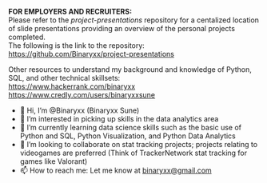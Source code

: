 **FOR EMPLOYERS AND RECRUITERS:**  
Please refer to the *project-presentations* repository for a centalized location of slide presentations providing an overview of the personal projects completed.  
The following is the link to the repository: https://github.com/Binaryxx/project-presentations  
  
Other resources to understand my background and knowledge of Python, SQL, and other technical skillsets:  
https://www.hackerrank.com/binaryxx  
https://www.credly.com/users/binaryxxsune  
  
- 👋 Hi, I’m @Binaryxx (Binaryxx Sune)
- 👀 I’m interested in picking up skills in the data analytics area
- 🌱 I’m currently learning data science skills such as the basic use of Python and SQL, Python Visualization, and Python Data Analytics
- 💞️ I’m looking to collaborate on stat tracking projects; projects relating to videogames are preferred (Think of TrackerNetwork stat tracking for games like Valorant)
- 📫 How to reach me: Let me know at binaryxx@gmail.com

<!---
Binaryxx/Binaryxx is a ✨ special ✨ repository because its `README.md` (this file) appears on your GitHub profile.
You can click the Preview link to take a look at your changes.
--->
